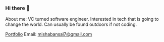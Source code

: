 ### Hi there 👋

About me: VC turned software engineer. Interested in tech that is going to change the world. Can usually be found outdoors if not coding.

<a href="https://www.mishabansal.com/" target="_blank">Portfolio</a>
Email: mishabansal7@gmail.com


<!--
**mishkebab/mishkebab** is a ✨ _special_ ✨ repository because its `README.md` (this file) appears on your GitHub profile.

Here are some ideas to get you started:

- 🔭 I’m currently working on ...
- 🌱 I’m currently learning ...
- 👯 I’m looking to collaborate on ...
- 🤔 I’m looking for help with ...
- 💬 Ask me about ...
- 📫 How to reach me: ...
- 😄 Pronouns: ...
- ⚡ Fun fact: ...
-->
